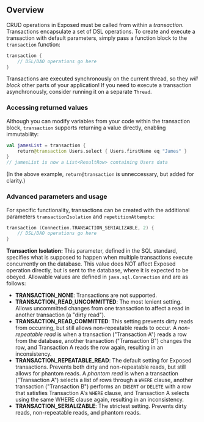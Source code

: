 ## Overview

CRUD operations in Exposed must be called from within a _transaction._ Transactions encapsulate a set of DSL operations. To create and execute a transaction with default parameters, simply pass a function block to the `transaction` function:
```kotlin
transaction {
    // DSL/DAO operations go here
}
```
Transactions are executed synchronously on the current thread, so they _will block_ other parts of your application! If you need to execute a transaction asynchronously, consider running it on a separate `Thread`.

### Accessing returned values

Although you can modify variables from your code within the transaction block, `transaction` supports returning a value directly, enabling immutability:

```kotlin
val jamesList = transaction {
    return@transaction Users.select { Users.firstName eq "James" }
}
// jamesList is now a List<ResultRow> containing Users data
```
(In the above example, `return@transaction` is unneccessary, but added for clarity.)

### Advanced parameters and usage

For specific functionality, transactions can be created with the additional parameters `transactionIsolation` and `repetitionAttempts`:

```kotlin
transaction (Connection.TRANSACTION_SERIALIZABLE, 2) {
    // DSL/DAO operations go here
}
```
**Transaction Isolation:** This parameter, defined in the SQL standard, specifies what is supposed to happen when multiple transactions execute concurrently on the database. This value does NOT affect Exposed operation directly, but is sent to the database, where it is expected to be obeyed. Allowable values are defined in `java.sql.Connection` and are as follows:
* **TRANSACTION_NONE**: Transactions are not supported.
* **TRANSACTION_READ_UNCOMMITTED**: The most lenient setting. Allows uncommitted changes from one transaction to affect a read in another transaction (a "dirty read").
* **TRANSACTION_READ_COMMITTED**: This setting prevents dirty reads from occurring, but still allows non-repeatable reads to occur. A _non-repeatable read_ is when a transaction ("Transaction A") reads a row from the database, another transaction ("Transaction B") changes the row, and Transaction A reads the row again, resulting in an inconsistency.
* **TRANSACTION_REPEATABLE_READ**: The default setting for Exposed transactions. Prevents both dirty and non-repeatable reads, but still allows for phantom reads. A _phantom read_ is when a transaction ("Transaction A") selects a list of rows through a `WHERE` clause, another transaction ("Transaction B") performs an `INSERT` or `DELETE` with a row that satisfies Transaction A's `WHERE` clause, and Transaction A selects using the same WHERE clause again, resulting in an inconsistency.
* **TRANSACTION_SERIALIZABLE**: The strictest setting. Prevents dirty reads, non-repeatable reads, and phantom reads.